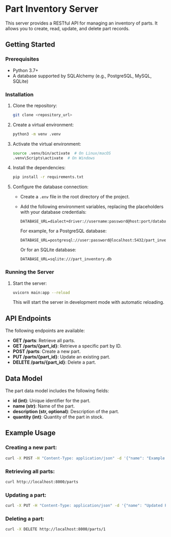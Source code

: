 # Part Inventory Server

This server provides a RESTful API for managing an inventory of parts.  It allows you to create, read, update, and delete part records.

## Getting Started

### Prerequisites

* Python 3.7+
* A database supported by SQLAlchemy (e.g., PostgreSQL, MySQL, SQLite)

### Installation

1. Clone the repository:

   ```bash
   git clone <repository_url>
   ```

2. Create a virtual environment:

   ```bash
   python3 -m venv .venv
   ```

3. Activate the virtual environment:

   ```bash
   source .venv/bin/activate  # On Linux/macOS
   .venv\Scripts\activate  # On Windows
   ```

4. Install the dependencies:

   ```bash
   pip install -r requirements.txt
   ```

5. Configure the database connection:

   * Create a `.env` file in the root directory of the project.
   * Add the following environment variables, replacing the placeholders with your database credentials:

     ```
     DATABASE_URL=dialect+driver://username:password@host:port/database
     ```

     For example, for a PostgreSQL database:

     ```
     DATABASE_URL=postgresql://user:password@localhost:5432/part_inventory
     ```

     Or for an SQLite database:

     ```
     DATABASE_URL=sqlite:///part_inventory.db
     ```


### Running the Server

1. Start the server:

   ```bash
   uvicorn main:app --reload
   ```

   This will start the server in development mode with automatic reloading.

## API Endpoints

The following endpoints are available:

* **GET /parts**: Retrieve all parts.
* **GET /parts/{part_id}**: Retrieve a specific part by ID.
* **POST /parts**: Create a new part.
* **PUT /parts/{part_id}**: Update an existing part.
* **DELETE /parts/{part_id}**: Delete a part.


## Data Model

The part data model includes the following fields:

* **id (int)**: Unique identifier for the part.
* **name (str)**: Name of the part.
* **description (str, optional)**: Description of the part.
* **quantity (int)**: Quantity of the part in stock.

## Example Usage

### Creating a new part:

```bash
curl -X POST -H "Content-Type: application/json" -d '{"name": "Example Part", "description": "A test part", "quantity": 10}' http://localhost:8000/parts
```

### Retrieving all parts:

```bash
curl http://localhost:8000/parts
```

### Updating a part:

```bash
curl -X PUT -H "Content-Type: application/json" -d '{"name": "Updated Part", "quantity": 5}' http://localhost:8000/parts/1
```

### Deleting a part:

```bash
curl -X DELETE http://localhost:8000/parts/1
```



